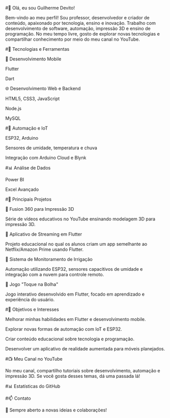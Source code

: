 #👋 Olá, eu sou Guilherme Devito!

Bem-vindo ao meu perfil! Sou professor, desenvolvedor e criador de conteúdo, apaixonado por tecnologia, ensino e inovação. Trabalho com desenvolvimento de software, automação, impressão 3D e ensino de programação. No meu tempo livre, gosto de explorar novas tecnologias e compartilhar conhecimento por meio do meu canal no YouTube.

#🚀 Tecnologias e Ferramentas

📱 Desenvolvimento Mobile

Flutter

Dart

🌐 Desenvolvimento Web e Backend

HTML5, CSS3, JavaScript

Node.js

MySQL

#🔌 Automação e IoT

ESP32, Arduino

Sensores de umidade, temperatura e chuva

Integração com Arduino Cloud e Blynk

#📊 Análise de Dados

Power BI

Excel Avançado

#📌 Principais Projetos

🔹 Fusion 360 para Impressão 3D

Série de vídeos educativos no YouTube ensinando modelagem 3D para impressão 3D.

🔹 Aplicativo de Streaming em Flutter

Projeto educacional no qual os alunos criam um app semelhante ao Netflix/Amazon Prime usando Flutter.

🔹 Sistema de Monitoramento de Irrigação

Automação utilizando ESP32, sensores capacitivos de umidade e integração com a nuvem para controle remoto.

🔹 Jogo "Toque na Bolha"

Jogo interativo desenvolvido em Flutter, focado em aprendizado e experiência do usuário.

#🎯 Objetivos e Interesses

Melhorar minhas habilidades em Flutter e desenvolvimento mobile.

Explorar novas formas de automação com IoT e ESP32.

Criar conteúdo educacional sobre tecnologia e programação.

Desenvolver um aplicativo de realidade aumentada para móveis planejados.

#📺 Meu Canal no YouTube

No meu canal, compartilho tutoriais sobre desenvolvimento, automação e impressão 3D. Se você gosta desses temas, dá uma passada lá!



#📊 Estatísticas do GitHub




#📫 Contato




🔹 Sempre aberto a novas ideias e colaborações!

